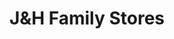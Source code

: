 ---
title: "J&H Family Stores"
url: /rockford/jandh-family-stores-algoma-avenue-northeast/
shop: convenience
---